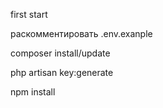 first start

раcкомментировать .env.exanple

composer install/update

php artisan key:generate

npm install
